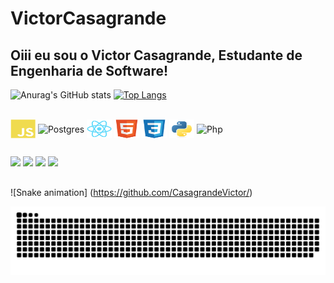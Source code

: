 # VictorCasagrande
## Oiii eu sou o Victor Casagrande, Estudante de Engenharia de Software!


![Anurag's GitHub stats](https://github-readme-stats.vercel.app/api?username=anuraghazra&show_icons=true&theme=default)
[![Top Langs](https://github-readme-stats.vercel.app/api/top-langs/?username=anuraghazra&layout=compact)](https://github.com/anuraghazra/github-readme-stats)

<div style="display: inline_block"><br>
  <img align="center" alt="Js" height="30" width="40" src="https://raw.githubusercontent.com/devicons/devicon/master/icons/javascript/javascript-plain.svg">
  <img align="center" alt="Postgres" height="30" width="40" src="https://cdn.jsdelivr.net/gh/devicons/devicon@latest/icons/postgresql/postgresql-plain-wordmark.svg">
  <img align="center" alt="React" height="30" width="40" src="https://raw.githubusercontent.com/devicons/devicon/master/icons/react/react-original.svg">
  <img align="center" alt="HTML" height="30" width="40" src="https://raw.githubusercontent.com/devicons/devicon/master/icons/html5/html5-original.svg">
  <img align="center" alt="CSS" height="30" width="40" src="https://raw.githubusercontent.com/devicons/devicon/master/icons/css3/css3-original.svg">
  <img align="center" alt="Python" height="30" width="40" src="https://raw.githubusercontent.com/devicons/devicon/master/icons/python/python-original.svg">
  <img align="center" alt="Php" height="30" width="40" src="https://cdn.jsdelivr.net/gh/devicons/devicon@latest/icons/php/php-original.svg">
</div>
  
  ##
                                             
<div> 
  <a href="https://www.instagram.com/victor_c0rrea/" target="_blank"><img src="https://img.shields.io/badge/-Instagram-%23E4405F?style=for-the-badge&logo=instagram&logoColor=white" target="_blank"></a>
 <a href="https://discord.gg/NyRcVZPD" target="_blank"><img src="https://img.shields.io/badge/Discord-7289DA?style=for-the-badge&logo=discord&logoColor=white" target="_blank"></a> 
  <a href = "mailto:casagrandevictor662@gmail.com"><img src="https://img.shields.io/badge/-Gmail-%23333?style=for-the-badge&logo=gmail&logoColor=white" target="_blank"></a>
  <a href="https://www.linkedin.com/in/victor-casagrande-03728a235/" target="_blank"><img src="https://img.shields.io/badge/-LinkedIn-%230077B5?style=for-the-badge&logo=linkedin&logoColor=white" target="_blank"></a> 
  
</div>

  ##

![Snake animation] (https://github.com/CasagrandeVictor/)

<picture>
  <source media="(prefers-color-scheme: dark)" srcset="https://raw.githubusercontent.com/CasagrandeVictor/CasagrandeVictor/output/github-contribution-grid-snake-dark.svg">
  <source media="(prefers-color-scheme: light)" srcset="https://raw.githubusercontent.com/CasagrandeVictor/CasagrandeVictor/output/github-contribution-grid-snake.svg">
  <img alt="github contribution grid snake animation" src="https://raw.githubusercontent.com/CasagrandeVictor/CasagrandeVictor/output/github-contribution-grid-snake.svg">
</picture>

